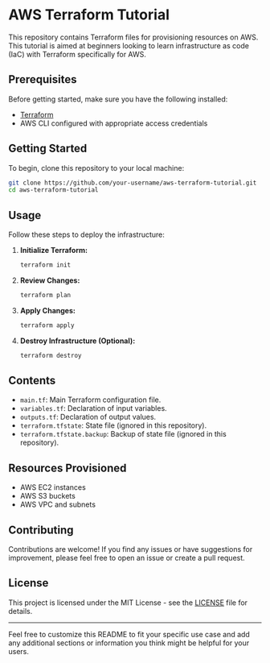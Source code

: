 
# AWS Terraform Tutorial

This repository contains Terraform files for provisioning resources on AWS. This tutorial is aimed at beginners looking to learn infrastructure as code (IaC) with Terraform specifically for AWS.

## Prerequisites

Before getting started, make sure you have the following installed:

- [Terraform](https://www.terraform.io/downloads.html)
- AWS CLI configured with appropriate access credentials

## Getting Started

To begin, clone this repository to your local machine:

```bash
git clone https://github.com/your-username/aws-terraform-tutorial.git
cd aws-terraform-tutorial
```

## Usage

Follow these steps to deploy the infrastructure:

1. **Initialize Terraform:**

    ```bash
    terraform init
    ```

2. **Review Changes:**

    ```bash
    terraform plan
    ```

3. **Apply Changes:**

    ```bash
    terraform apply
    ```

4. **Destroy Infrastructure (Optional):**

    ```bash
    terraform destroy
    ```

## Contents

- `main.tf`: Main Terraform configuration file.
- `variables.tf`: Declaration of input variables.
- `outputs.tf`: Declaration of output values.
- `terraform.tfstate`: State file (ignored in this repository).
- `terraform.tfstate.backup`: Backup of state file (ignored in this repository).

## Resources Provisioned

- AWS EC2 instances
- AWS S3 buckets
- AWS VPC and subnets

## Contributing

Contributions are welcome! If you find any issues or have suggestions for improvement, please feel free to open an issue or create a pull request.

## License

This project is licensed under the MIT License - see the [LICENSE](LICENSE) file for details.

---

Feel free to customize this README to fit your specific use case and add any additional sections or information you think might be helpful for your users.